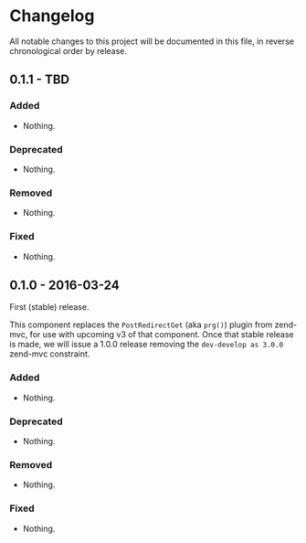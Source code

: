 # Changelog

All notable changes to this project will be documented in this file, in reverse chronological order by release.

## 0.1.1 - TBD

### Added

- Nothing.

### Deprecated

- Nothing.

### Removed

- Nothing.

### Fixed

- Nothing.

## 0.1.0 - 2016-03-24

First (stable) release.

This component replaces the `PostRedirectGet` (aka `prg()`) plugin from
zend-mvc, for use with upcoming v3 of that component. Once that stable release
is made, we will issue a 1.0.0 release removing the `dev-develop as 3.0.0`
zend-mvc constraint.

### Added

- Nothing.

### Deprecated

- Nothing.

### Removed

- Nothing.

### Fixed

- Nothing.
